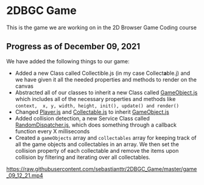 # 2DBGC Game

This is the game we are working on in the 2D Browser Game Coding course

## Progress as of December 09, 2021

We have added the following things to our game: 

 - Added a new Class called Collectible.js (in my case Collect**a**ble.j) and we have given it all the needed properties and methods to render on the canvas  
 - Abstracted all of our classes to inherit a new Class called 
[GameObject.js](https://github.com/user/repo/blob/branch/other_file.md) which includes all of the necessary properties and methods like `context,  x, y, width, height, init(), update() and render()`
 - Changed [Player.js](https://github.com/sebastianttr/2DBGC_Game/blob/master/Objects/Player.js) and [Collectable.js](https://github.com/sebastianttr/2DBGC_Game/blob/master/Objects/Collectable.js) to inherit [GameObject.js](https://github.com/user/repo/blob/branch/other_file.md)
 - Added collision detection, a new Service Class called [RandomDispatcher.js](https://github.com/user/repo/blob/branch/other_file.md), which does something through a callback function every X milliseconds
 - Created a `gameObjects` array and `collectables` array for keeping track of all the game objects and collectables in an array. We then set the collision property of each collectable and remove the items upon collision by filtering and iterating over all collectables.

https://raw.githubusercontent.com/sebastianttr/2DBGC_Game/master/game_09_12_21.mp4

